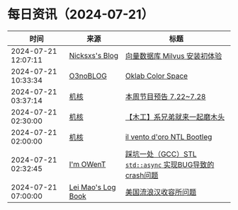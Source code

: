 ﻿# 每日资讯（2024-07-21）

|时间|来源|标题|
|---|---|---|
|2024-07-21 12:07:11|[Nicksxs's Blog](https://nicksxs.me/atom.xml)|[向量数据库 Milvus 安装初体验](https://nicksxs.me/2024/07/21/%E5%90%91%E9%87%8F%E6%95%B0%E6%8D%AE%E5%BA%93-Milvus-%E5%AE%89%E8%A3%85%E5%88%9D%E4%BD%93%E9%AA%8C/)|
|2024-07-21 10:33:34|[O3noBLOG](https://feeds.feedburner.com/othree)|[Oklab Color Space](https://blog.othree.net/log/2024/07/21/oklab-color-space/)|
|2024-07-21 03:37:14|[机核](https://www.gcores.com/rss)|[本周节目预告 7.22~7.28](https://www.gcores.com/articles/185356)|
|2024-07-21 02:30:00|[机核](https://www.gcores.com/rss)|[【木工】系兄弟就来一起磨木头](https://www.gcores.com/videos/185273)|
|2024-07-21 02:00:00|[机核](https://www.gcores.com/rss)|[il vento d'oro NTL Bootleg ](https://www.gcores.com/videos/185350)|
|2024-07-21 02:32:45|[I'm OWenT](https://owent.net/index.xml)|[踩坑一处（GCC）STL `std::async` 实现BUG导致的crash问题](//owent.net/2024/2402.html)|
|2024-07-21 07:00:00|[Lei Mao's Log Book](https://leimao.github.io/atom.xml)|[美国流浪汉收容所问题](https://leimao.github.io/essay/%E7%BE%8E%E5%9B%BD%E6%B5%81%E6%B5%AA%E6%B1%89%E6%94%B6%E5%AE%B9%E6%89%80%E9%97%AE%E9%A2%98/)|
